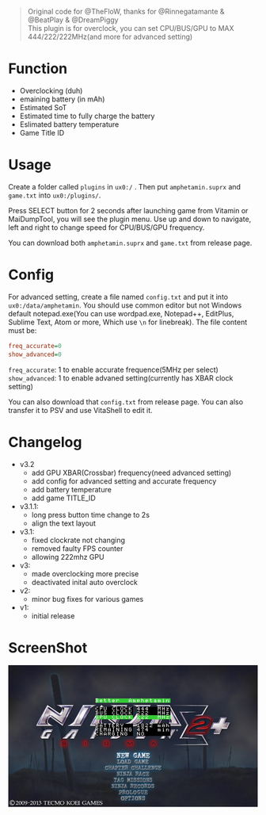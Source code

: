 > Original code for @TheFloW, thanks for @Rinnegatamante & @BeatPlay & @DreamPiggy  
> This plugin is for overclock, you can set CPU/BUS/GPU to MAX 444/222/222MHz(and more for advanced setting)

# Function
+ Overclocking (duh)
+ emaining battery (in mAh)
+ Estimated SoT
+ Estimated time to fully charge the battery
+ Eslimated battery temperature
+ Game Title ID

# Usage
Create a folder called `plugins` in `ux0:/` . Then put `amphetamin.suprx` and `game.txt` into `ux0:/plugins/`.

Press SELECT button for 2 seconds after launching game from Vitamin or MaiDumpTool, you will see the plugin menu. Use up and down to navigate, left and right to change speed for CPU/BUS/GPU frequency.

You can download both `amphetamin.suprx` and `game.txt` from release page.

# Config
For advanced setting, create a file named `config.txt` and put it into `ux0:/data/amphetamin`. You should use common editor but not Windows default notepad.exe(You can use wordpad.exe, Notepad++, EditPlus, Sublime Text, Atom or more, Which use `\n` for linebreak).
The file content must be:

```ini
freq_accurate=0
show_advanced=0
```

`freq_accurate`: 1 to enable accurate frequence(5MHz per select)  
`show_advanced`: 1 to enable advaned setting(currently has XBAR clock setting)

You can also download that `config.txt` from release page. You can also transfer it to PSV and use VitaShell to edit it.

# Changelog
+ v3.2
	+ add GPU XBAR(Crossbar) frequency(need advanced setting)
	+ add config for advanced setting and accurate frequency
	+ add battery temperature
	+ add game TITLE_ID
+ v3.1.1:  
	+ long press button time change to 2s  
	+ align the text layout  
+ v3.1:  
	+ fixed clockrate not changing  
	+ removed faulty FPS counter  
	+ allowing 222mhz GPU  
+ v3:  
	+ made overclocking more precise  
	+ deactivated inital auto overclock  
+ v2:  
	+ minor bug fixes for various games  
+ v1:  
	+ initial release  

# ScreenShot
![](./images/screenshot1.jpg)
